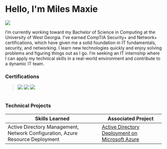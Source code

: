 # Hello, I'm Miles Maxie

<a href=""><img src="https://img.shields.io/badge/-LinkedIn-0072b1?&style=for-the-badge&logo=linkedin&logoColor=white" /></a>

I’m currently working toward my Bachelor of Science in Computing at the University of West Georgia. I’ve earned CompTIA Security+ and Network+ certifications, which have given me a solid foundation in IT fundamentals, security, and networking. I learn new technologies quickly and enjoy solving problems and figuring things out as I go. I’m seeking an IT internship where I can apply my technical skills in a real-world environment and contribute to a dynamic IT team.

### Certifications
> <img src="https://img.shields.io/badge/-Security%2B-FF0000?&style=for-the-badge&logo=CompTIA&logoColor=white" />
> <img src="https://img.shields.io/badge/-Network%2B-FF0000?&style=for-the-badge&logo=CompTIA&logoColor=white" />
> <img src="https://img.shields.io/badge/-CCNA (In Progress)-0A66C2?style=for-the-badge&logo=Cisco&logoColor=white" />
#

### Technical Projects

| Skills Learned                                    | Associated Project         |
|-----------------------------------------------|----------------------------|
|Active Directory Management, Network Configuration, Azure Resource Deployment | <a href="https://github.com/mylesmaxie0/Active-Directory-Deployment-on-Microsoft-Azure">Active Directory Deployment on Microsoft Azure</a>|


